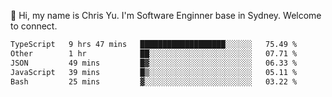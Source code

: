 👋 Hi, my name is Chris Yu. I'm Software Enginner base in Sydney. Welcome to connect.

<!--START_SECTION:waka-->

```txt
TypeScript   9 hrs 47 mins   ███████████████████░░░░░░   75.49 %
Other        1 hr            ██░░░░░░░░░░░░░░░░░░░░░░░   07.71 %
JSON         49 mins         █▓░░░░░░░░░░░░░░░░░░░░░░░   06.33 %
JavaScript   39 mins         █▒░░░░░░░░░░░░░░░░░░░░░░░   05.11 %
Bash         25 mins         ▓░░░░░░░░░░░░░░░░░░░░░░░░   03.22 %
```

<!--END_SECTION:waka-->
